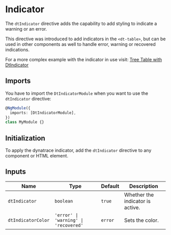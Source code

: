 # Indicator

The `dtIndicator` directive adds the capability to add styling to indicate a
warning or an error.

This directive was introduced to add indicators in the `<dt-table>`, but can be
used in other components as well to handle error, warning or recovered
indications.

<ba-live-example name="DtExampleIndicatorDefault" fullwidth></ba-live-example>

For a more complex example with the indicator in use visit:
[Tree Table with DtIndicator](/components/tree-table#dtindicator)

## Imports

You have to import the `DtIndicatorModule` when you want to use the
`dtIndicator` directive:

```typescript
@NgModule({
  imports: [DtIndicatorModule],
})
class MyModule {}
```

## Initialization

To apply the dynatrace indicator, add the `dtIndicator` directive to any
component or HTML element.

## Inputs

| Name               | Type                                  | Default | Description                      |
| ------------------ | ------------------------------------- | ------- | -------------------------------- |
| `dtIndicator`      | `boolean`                             | `true`  | Whether the indicator is active. |
| `dtIndicatorColor` | `'error' \| 'warning' \| 'recovered'` | `error` | Sets the color.                  |
